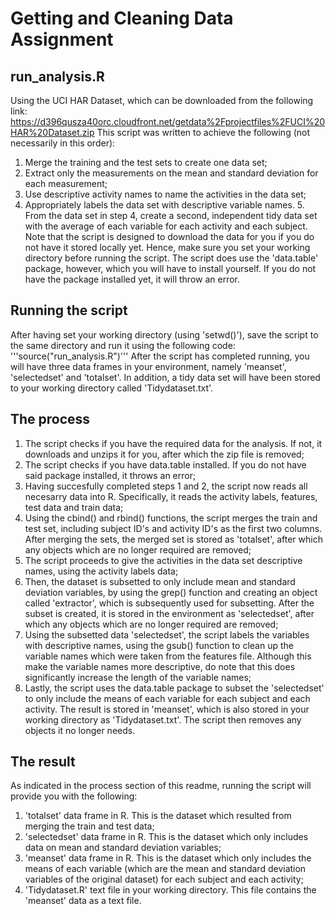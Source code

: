 # Getting and Cleaning Data Assignment 
## run_analysis.R 
Using the UCI HAR Dataset, which can be downloaded from the following link: https://d396qusza40orc.cloudfront.net/getdata%2Fprojectfiles%2FUCI%20HAR%20Dataset.zip This script was written to achieve the following (not necessarily in this order): 
1. Merge the training and the test sets to create one data set; 
2. Extract only the measurements on the mean and standard deviation for each measurement; 
3. Use descriptive activity names to name the activities in the data set; 
4. Appropriately labels the data set with descriptive variable names. 5. From the data set in step 4, create a second, independent tidy data set with the average of each variable for each activity and each subject. 
Note that the script is designed to download the data for you if you do not have it stored locally yet. Hence, make sure you set your working directory before running the script. The script does use the 'data.table' package, however, which you will have to install yourself. If you do not have the package installed yet, it will throw an error. 
## Running the script 
After having set your working directory (using 'setwd()'), save the script to the same directory and run it using the following code:
'''source("run_analysis.R")''' 
After the script has completed running, you will have three data frames in your environment, namely 'meanset', 'selectedset' and 'totalset'. In addition, a tidy data set will have been stored to your working directory called 'Tidydataset.txt'. 
## The process 
1. The script checks if you have the required data for the analysis. If not, it downloads and unzips it for you, after which the zip file is removed; 
2. The script checks if you have data.table installed. If you do not have said package installed, it throws an error; 
3. Having succesfully completed steps 1 and 2, the script now reads all necesarry data into R. Specifically, it reads the activity labels, features, test data and train data; 
4. Using the cbind() and rbind() functions, the script merges the train and test set, including subject ID's and activity ID's as the first two columns. After merging the sets, the merged set is stored as 'totalset', after which any objects which are no longer required are removed; 
5. The script proceeds to give the activities in the data set descriptive names, using the activity labels data; 
6. Then, the dataset is subsetted to only include mean and standard deviation variables, by using the grep() function and creating an object called 'extractor', which is subsequently used for subsetting. After the subset is created, it is stored in the environment as 'selectedset', after which any objects which are no longer required are removed; 
7. Using the subsetted data 'selectedset', the script labels the variables with descriptive names, using the gsub() function to clean up the variable names which were taken from the features file. Although this make the variable names more descriptive, do note that this does significantly increase the length of the variable names; 
8. Lastly, the script uses the data.table package to subset the 'selectedset' to only include the means of each variable for each subject and each activity. The result is stored in 'meanset', which is also stored in your working directory as 'Tidydataset.txt'. The script then removes any objects it no longer needs. 
## The result 
As indicated in the process section of this readme, running the script will provide you with the following: 
1. 'totalset' data frame in R. This is the dataset which resulted from merging the train and test data; 
2. 'selectedset' data frame in R. This is the dataset which only includes data on mean and standard deviation variables; 
3. 'meanset' data frame in R. This is the dataset which only includes the means of each variable (which are the mean and standard deviation variables of the original dataset) for each subject and each activity; 
4. 'Tidydataset.R' text file in your working directory. This file contains the 'meanset' data as a text file.